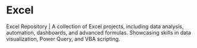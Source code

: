 # Excel
Excel Repository | A collection of Excel projects, including data analysis, automation, dashboards, and advanced formulas. Showcasing skills in data visualization, Power Query, and VBA scripting.
